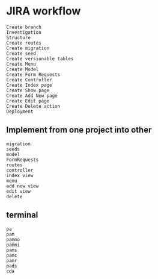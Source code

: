 # JIRA workflow
````
Create branch
Investigation
Structure
Create routes
Create migration
Create seed
Create versionable tables
Create Menu
Create Model
Create Form Requests
Create Controller
Create Index page
Create Show page
Create Add New page
Create Edit page
Create Delete action
Deployment
````

## Implement from one project into other
````
migration
seeds
model
FormRequests
routes
controller
index view
menu
add new view
edit view
delete
````

## terminal
````
pa
pam
pammo
pammi
pams
pamc
pamr
pads
cda
````
